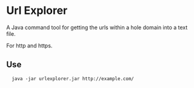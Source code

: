 # Url Explorer

A Java command tool for getting the urls within a hole domain into a text file.

  For http and https.

## Use
```
  java -jar urlexplorer.jar http://example.com/
```

  
